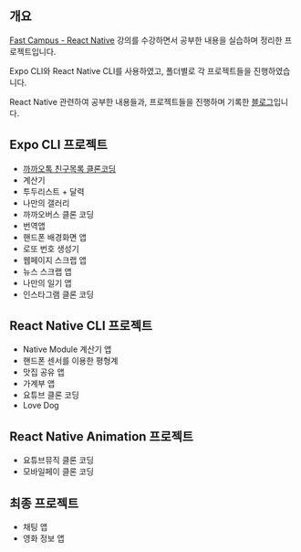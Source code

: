 ## 개요
[Fast Campus - React Native](https://fastcampus.co.kr/dev_online_renative) 강의를 수강하면서 공부한 내용을 실습하며 정리한 프로젝트입니다.

Expo CLI와 React Native CLI를 사용하였고, 폴더별로 각 프로젝트들을 진행하였습니다.


React Native 관련하여 공부한 내용들과, 프로젝트들을 진행하며 기록한 [블로그](https://delaying.github.io/tags/react-native/)입니다. 


## Expo CLI 프로젝트
- [까까오톡 친구목록 클론코딩](https://github.com/delaying/ReactNative-study/tree/main/kakao-friend-list)
- 계산기
- 투두리스트 + 달력
- 나만의 갤러리
- 까까오버스 클론 코딩
- 번역앱
- 핸드폰 배경화면 앱 
- 로또 번호 생성기
- 웹페이지 스크랩 앱
- 뉴스 스크랩 앱
- 나만의 일기 앱
- 인스타그램 클론 코딩

## React Native CLI 프로젝트
- Native Module 계산기 앱
- 핸드폰 센서를 이용한 평형계
- 맛집 공유 앱
- 가계부 앱
- 요튜브 클론 코딩
- Love Dog

## React Native Animation 프로젝트 
- 요튜브뮤직 클론 코딩
- 모바일페이 클론 코딩

## 최종 프로젝트
- 채팅 앱
- 영화 정보 앱
